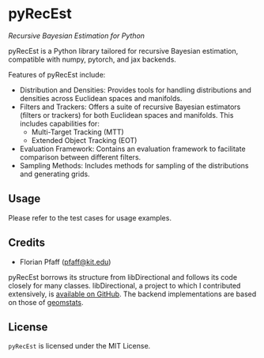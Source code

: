 # pyRecEst

*Recursive Bayesian Estimation for Python*

pyRecEst is a Python library tailored for recursive Bayesian estimation, compatible with numpy, pytorch, and jax backends.

Features of pyRecEst include:

* Distribution and Densities: Provides tools for handling distributions and densities across Euclidean spaces and manifolds.
* Filters and Trackers: Offers a suite of recursive Bayesian estimators (filters or trackers) for both Euclidean spaces and manifolds. This includes capabilities for:
  * Multi-Target Tracking (MTT)
  * Extended Object Tracking (EOT)
* Evaluation Framework: Contains an evaluation framework to facilitate comparison between different filters.
* Sampling Methods: Includes methods for sampling of the distributions and generating grids.

## Usage

Please refer to the test cases for usage examples.

## Credits

- Florian Pfaff (<pfaff@kit.edu>)

pyRecEst borrows its structure from libDirectional and follows its code closely for many classes. libDirectional, a project to which I contributed extensively, is [available on GitHub](https://github.com/libDirectional). The backend implementations are based on those of [geomstats](https://github.com/geomstats/geomstats).

## License
`pyRecEst` is licensed under the MIT License.
